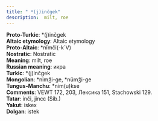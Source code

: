 ```yaml
---
title: " *(j)inčgek"
description:  milt, roe
---
```


<strong>Proto-Turkic</strong>:  *(j)inčgek<br>
<strong>Altaic etymology</strong>:  Altaic etymology<br>
<strong> Proto-Altaic</strong>:  *nĭmči(-k`V)<br>
<strong>Nostratic</strong>:  Nostratic<br>
<strong>Meaning</strong>:  milt, roe<br>
<strong>Russian meaning</strong>:  икра<br>
<strong>Turkic</strong>:  *(j)inčgek<br>
<strong>Mongolian</strong>:  *nimǯi-ge, *nümǯi-ge<br>
<strong>Tungus-Manchu</strong>:  *nim(u)kse<br>
<strong>Comments</strong>:  VEWT 172, 203, Лексика 151, Stachowski 129.<br>
<strong>Tatar</strong>:  inči, jincɛ (Sib.)<br>
<strong>Yakut</strong>:  iskex<br>
<strong>Dolgan</strong>:  istek<br>


